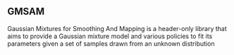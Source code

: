 ## GMSAM

Gaussian Mixtures for Smoothing And Mapping is a header-only library that aims to provide a Gaussian mixture model and various policies to fit its parameters given a set of samples drawn from an unknown distribution

